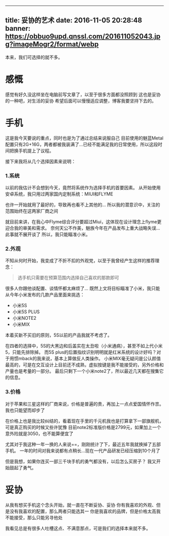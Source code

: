 
---
title: 妥协的艺术
date: 2016-11-05 20:28:48
banner: https://obbuo9upd.qnssl.com/201611052043.jpg?imageMogr2/format/webp
---

本来，我们可选择的就不多。
<!--more-->

# 感慨

感觉有好久没这样坐在电脑前写文章了，以至于很多方面都没照顾到
这也是妥协的一种吧，对生活的妥协
希望后面可以慢慢适应调整，博客我要坚持下去的。

# 手机

这是我今天要说的重点，同时也是为了通过总结来说服自己
目前使用的魅蓝Metal配置只有2G+16G，两者都被我装满了...已经不能满足我的日常使用，所以这段时间把换手机提上了议程。

接下来我将从几个选择因素来说明：
### 1.系统

以前的我估计不会想到今天，竟然将系统作为选择手机的首要因素。
从开始使用安卓系统，我只用过两家国内定制系统：MIUI和FLYME

也许一开始就用了最好的，导致再也看不上其他的...
所以我的潜意识中，关注的范围始终在这两家厂商之间

就目前来讲，在我心中Flyme综合评分要超过Miui，这体现在设计理念上flyme更迎合我的审美和需求。
奈何天公不作美，魅族今年在产品发布上重大战略失误...此事就不展开谈了
所以，我只能瞄准小米。

### 2.外观

不知从何时开始，我变成了不折不扣的外观党，以至于我曾经产生这样的推荐理念：

> 选手机只需要在预算范围内选择自己喜欢的那款即可

很多人你跟他谈配置、谈情怀都太麻烦了...
既然上文将目标瞄准了小米，我只能从今年小米发布的几款产品里面来挑选：
- 小米5S
- 小米5S PLUS
- 小米NOTE2
- 小米MIX

本着买新不买旧的原则，5S以前的产品我就不考虑了。

在四者的选择中，5S的大黑边和后盖实在太丑啦（小米通病），甚至不如上代小米5，只能先排除掉。
而5S plus的后置指纹识别明明就是红米系统的设计好吗？对于用惯mback的我来说，基本上算做反人类操作。
小米MIX毫无疑问是公认颜值最高的，可是在交互设计上目前还不成熟，虚拟按键是我不能接受的，另外价格和产量也是考量的一部分。
最后只剩下一个小米note2了，所以最近几天都在搜集它的信息。

### 3.价格

对于苹果和三星这样的厂商来说，价格是普遍的贵，再加上一点点爱国情怀作祟。
我也只能望而却步了

在价格上也是我比较纠结的，看着现在手里的千元机我也是打算拿下一部旗舰机，可是真正购买的时候又些许犹豫
目前note2标准版价格是2799元，如果加上一个意外险就是3050，也不能算便宜了

尤其对于我这种一年一换的人来说==，刚刚统计了下，最近五年我就换掉了五部手机。
一年的时间对我来说都有点稍长...现在一代产品研发已经压缩到10个月了

但是我想，如果你连买一部三千块手机的勇气都没有，以后怎么买房子？
我又开始鼓起了勇气。

# 妥协

从我有想买手机这个念头开始，就一直在不断妥协、妥协
你有我喜欢的外观、但是没有我喜欢的配置，那么两者只能选其一
你是我喜欢的品牌，但是价格太高我不能接受，那么只能另寻他处

我看见总是有很多人吐槽这点、不满意那点，可是我们的选择本来就不多。
